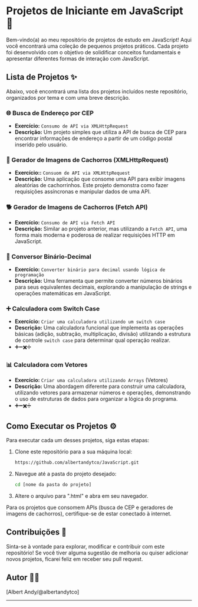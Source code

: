 # Projetos de Iniciante em JavaScript 🚀

Bem-vindo(a) ao meu repositório de projetos de estudo em JavaScript! Aqui você encontrará uma coleção de pequenos projetos práticos. Cada projeto foi desenvolvido com o objetivo de solidificar conceitos fundamentais e apresentar diferentes formas de interação com JavaScript. 

## Lista de Projetos ✨

Abaixo, você encontrará uma lista dos projetos incluídos neste repositório, organizados por tema e com uma breve descrição.

### 🌐 Busca de Endereço por CEP

* **Exercício:** `Consumo de API via XMLHttpRequest`
* **Descrição:** Um projeto simples que utiliza a API de busca de CEP para encontrar informações de endereço a partir de um código postal inserido pelo usuário.

### 🐶 Gerador de Imagens de Cachorros (XMLHttpRequest)

* **Exercício::** `Consuom de API via XMLHttpRequest`
* **Descrição:** Uma aplicação que consome uma API para exibir imagens aleatórias de cachorrinhos. Este projeto demonstra como fazer requisições assíncronas e manipular dados de uma API.

### 🐕 Gerador de Imagens de Cachorros (Fetch API)

* **Exercício:** `Consumo de API via Fetch API`
* **Descrição:** Similar ao projeto anterior, mas utilizando a `Fetch API`, uma forma mais moderna e poderosa de realizar requisições HTTP em JavaScript.

### 🔢 Conversor Binário-Decimal

* **Exercício:** `Converter binário para decimal usando lógica de programação` 
* **Descrição:** Uma ferramenta que permite converter números binários para seus equivalentes decimais, explorando a manipulação de strings e operações matemáticas em JavaScript.

### ➕ Calculadora com Switch Case

* **Exercício:** `Criar uma calculadora utilizando um switch case`
* **Descrição:** Uma calculadora funcional que implementa as operações básicas (adição, subtração, multiplicação, divisão) utilizando a estrutura de controle `switch case` para determinar qual operação realizar.
* ➕➖✖️➗

### 📊 Calculadora com Vetores

* **Exercício:** `Criar uma calculadora utilizando Arrays` (Vetores)
* **Descrição:** Uma abordagem diferente para construir uma calculadora, utilizando vetores para armazenar números e operações, demonstrando o uso de estruturas de dados para organizar a lógica do programa.
* ➕➖✖️➗

## Como Executar os Projetos ⚙️

Para executar cada um desses projetos, siga estas etapas:

1.  Clone este repositório para a sua máquina local:
    ```bash
    https://github.com/albertandytco/JavaScript.git
    ```
2.  Navegue até a pasta do projeto desejado:
    ```bash
    cd [nome da pasta do projeto]
    ```
3.  Altere o arquivo para ".html" e abra em seu navegador. 

Para os projetos que consomem APIs (busca de CEP e geradores de imagens de cachorros), certifique-se de estar conectado à internet.

## Contribuições 👋

Sinta-se à vontade para explorar, modificar e contribuir com este repositório! Se você tiver alguma sugestão de melhoria ou quiser adicionar novos projetos, ficarei feliz em receber seu pull request.

## Autor 👨‍💻

[Albert Andy/@albertandytco]

---
